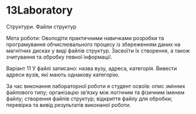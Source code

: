 # 13Laboratory
Структури. Файли структур
<p>Мета роботи: 
Оволодіти практичними навичками розробки та програмування обчислювального процесу із збереженням даних на магнітних дисках у виді файлів структур. Засвоїти їх створення, а також зчитування та обробку певної інформації.</p>
<p>Варіант 11 У файлі записано: назва вузу, адреса, категорія. Вивести адреси вузів, які мають однакову категорію.</p>
<p>За час виконання лабораторної роботи я студент освоїв:
опис змінних файлового типу;
організацію зв’язку між логічним та фізичним іменем файлу;
створення файлів структур;
відкриття файлу для обробки;
перевірка та вивід результатів виконаної роботи.</p>
